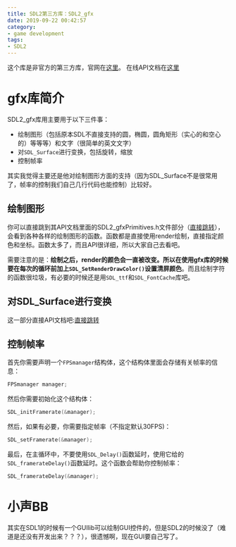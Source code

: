 ```yaml
---
title: SDL2第三方库：SDL2_gfx
date: 2019-09-22 00:42:57
category:
- game development
tags:
- SDL2
---
```

这个库是非官方的第三方库，官网在[这里](http://www.ferzkopp.net/wordpress/2016/01/02/sdl_gfx-sdl2_gfx/)。
在线API文档在[这里](http://www.ferzkopp.net/Software/SDL2_gfx/Docs/html/index.html)
<!--more-->

# gfx库简介
SDL2_gfx库用主要用于以下三件事：
* 绘制图形（包括原本SDL不直接支持的圆，椭圆，圆角矩形（实心的和空心的）等等等）和文字（很简单的英文文字）
* 对`SDL_Surface`进行变换，包括旋转，缩放
* 控制帧率

其实我觉得主要还是他对绘制图形方面的支持（因为SDL_Surface不是很常用了，帧率的控制我们自己几行代码也能控制）比较好。

## 绘制图形
你可以直接跳到其API文档里面的SDL2_gfxPrimitives.h文件部分（[直接跳转](http://www.ferzkopp.net/Software/SDL2_gfx/Docs/html/_s_d_l2__gfx_primitives_8h.html)），会看到各种各样的绘制图形的函数。函数都是直接使用render绘制，直接指定颜色和坐标。函数太多了，而且API很详细，所以大家自己去看吧。

需要注意的是：**绘制之后，render的颜色会一直被改变。所以在使用gfx库的时候要在每次的循环前加上`SDL_SetRenderDrawColor()`设置清屏颜色**。而且绘制字符的函数很垃圾，有必要的时候还是用`SDL_ttf`和`SDL_FontCache`库吧。

## 对SDL_Surface进行变换
这一部分直接API文档吧:[直接跳转](http://www.ferzkopp.net/Software/SDL2_gfx/Docs/html/_s_d_l2__rotozoom_8h.html)

## 控制帧率
首先你需要声明一个`FPSmanager`结构体，这个结构体里面会存储有关帧率的信息：
```c
FPSmanager manager;
```

然后你需要初始化这个结构体：
```c
SDL_initFramerate(&manager);
```

然后，如果有必要，你需要指定帧率（不指定默认30FPS)：
```c
SDL_setFramerate(&manager);
```

最后，在主循环中，不要使用`SDL_Delay()`函数延时，使用它给的`SDL_framerateDelay()`函数延时。这个函数会帮助你控制帧率：
```c
SDL_framerateDelay(&manager);
```

# 小声BB
其实在SDL1的时候有一个GUIlib可以绘制GUI控件的，但是SDL2的时候没了（难道是还没有开发出来？？？），很遗憾啊，现在GUI要自己写了。